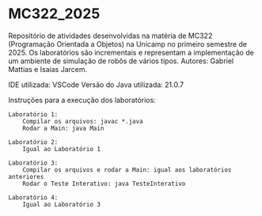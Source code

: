 # MC322_2025

Repositório de atividades desenvolvidas na matéria de MC322 (Programação Orientada a Objetos) na Unicamp no primeiro semestre de 2025.
Os laboratórios são incrementais e representam a implementação de um ambiente de simulação de robôs de vários tipos.
Autores: Gabriel Mattias e Isaias Jarcem.

IDE utilizada: VSCode
Versão do Java utilizada: 21.0.7

Instruções para a execução dos laboratórios:

    Laboratório 1:
        Compilar os arquivos: javac *.java
        Rodar a Main: java Main

    Laboratório 2:
        Igual ao Laboratório 1

    Laboratório 3:
        Compilar os arquivos e rodar a Main: igual aos laboratórios anteriores
        Rodar o Teste Interativo: java TesteInterativo

    Laboratório 4:
        Igual ao Laboratório 3
